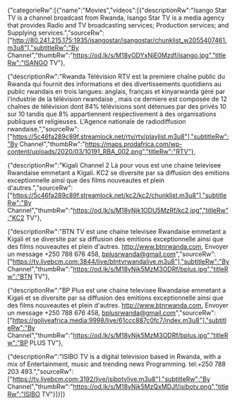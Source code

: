 {"categorieRw":[{"name":"Movies","videos":[{"descriptionRw":"Isango Star TV is a channel broadcast from Rwanda, Isango Star TV is a media agency that provides Radio and TV broadcasting services; Production services; and Supplying services.","sourceRw":["http://80.241.215.175:1935/isangostar/isangostar/chunklist_w2055407461.m3u8"],"subtitleRw":"By Channel","thumbRw":"https://od.lk/s/M18yODYxNjE0Mzdf/isango.jpg","titleRw":"ISANGO TV"},

{"descriptionRw":"Rwanda Télévision RTV est la premiere chaîne public du Rwanda qui fournit des informations et des divertissements quotidiens au public rwandais en trois langues: anglais, français et kinyarwanda géré par l'industrie de la télévision rwandaise , mais ce derniere est composée de 12 chaînes de télévision dont 84% télévisions sont détenues par des privés 10 sur 10 tandis que 8% appartiennent respectivement à des organisations publiques et religieuses. L'Agence nationale de radiodiffusion rwandaise.","sourceRw":["https://5c46fa289c89f.streamlock.net/rtv/rtv/playlist.m3u8"],"subtitleRw":"By Channel","thumbRw":"https://maps.prodafrica.com/wp-content/uploads/2020/03/10191_RBA_002.png","titleRw":"RTV"},

{"descriptionRw":"Kigali Channel 2 Là pour vous est une chaine televisee Rwandaise emmetant a Kigali. KC2 se diversite par sa diffusion des emitions exceptionnelle ainsi que des films nouveautes et plein d'autres.","sourceRw":["https://5c46fa289c89f.streamlock.net/kc2/kc2/chunklist.m3u8"],"subtitleRw":"By Channel","thumbRw":"https://od.lk/s/M18yNjk1ODU5MzRf/kc2.jpg","titleRw":"KC2 TV"},

{"descriptionRw":"BTN TV est une chaine televisee Rwandaise emmetant a Kigali et se diversite par sa diffusion des emitions exceptionnelle ainsi que des films nouveautes et plein d'autres. http://www.btnrwanda.com, Envoyer un message +250 788 676 458, bplusrwanda@gmail.com","sourceRw":["https://tv.livebcm.com:3844/live/btntvrwandalive.m3u8"],"subtitleRw":"By Channel","thumbRw":"https://od.lk/s/M18yNjk5MzM3ODRf/bplus.jpg","titleRw":"BTN TV"},

{"descriptionRw":"BP Plus est une chaine televisee Rwandaise emmetant a Kigali et se diversite par sa diffusion des emitions exceptionnelle ainsi que des films nouveautes et plein d'autres. http://www.btnrwanda.com, Envoyer un message +250 788 676 458, bplusrwanda@gmail.com","sourceRw":["https://goliveafrica.media:9998/live/61ccc887c0fc7/index.m3u8"],"subtitleRw":"By Channel","thumbRw":"https://od.lk/s/M18yNjk5MzM3ODRf/bplus.jpg","titleRw":"BP PLUS TV"},

{"descriptionRw":"ISIBO TV is a digital television based in Rwanda, with a mix of Entertainment, music and trending news Programming. tel:+250 788 203 493.","sourceRw":["https://tv.livebcm.com:3192/live/isibotvlive.m3u8"],"subtitleRw":"By Channel","thumbRw":"https://od.lk/s/M18yNjk5MzQxMDJf/isibotv.png","titleRw":"ISIBO TV"}]}]}
